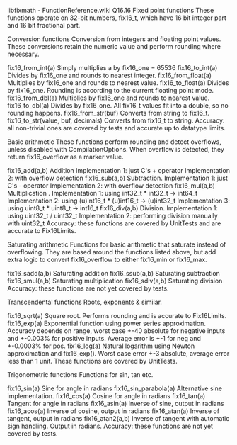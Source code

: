 libfixmath - FunctionReference.wiki
Q16.16 Fixed point functions
These functions operate on 32-bit numbers, fix16_t, which have 16 bit integer part and 16 bit fractional part.

Conversion functions
Conversion from integers and floating point values. These conversions retain the numeric value and perform rounding where necessary.

fix16_from_int(a) Simply multiplies a by fix16_one = 65536
fix16_to_int(a) Divides by fix16_one and rounds to nearest integer.
fix16_from_float(a) Multiplies by fix16_one and rounds to nearest value.
fix16_to_float(a) Divides by fix16_one. Rounding is according to the current floating point mode.
fix16_from_dbl(a) Multiplies by fix16_one and rounds to nearest value.
fix16_to_dbl(a) Divides by fix16_one. All fix16_t values fit into a double, so no rounding happens.
fix16_from_str(buf) Converts from string to fix16_t.
fix16_to_str(value, buf, decimals) Converts from fix16_t to string.
Accuracy: all non-trivial ones are covered by tests and accurate up to datatype limits.

Basic arithmetic
These functions perform rounding and detect overflows, unless disabled with CompilationOptions. When overflow is detected, they return fix16_overflow as a marker value.

fix16_add(a,b) Addition
Implementation 1: just C's + operator
Implementation 2: with overflow detection
fix16_sub(a,b) Subtraction.
Implementation 1: just C's - operator
Implementation 2: with overflow detection
fix16_mul(a,b) Multiplication .
Implementation 1: using int32_t * int32_t -> int64_t
Implementation 2: using (u)int16_t * (u)int16_t -> (u)int32_t
Implementation 3: using uint8_t * uint8_t -> int16_t
fix16_div(a,b) Division.
Implementation 1: using uint32_t / uint32_t
Implementation 2: performing division manually with uint32_t
Accuracy: these functions are covered by UnitTests and are accurate to Fix16Limits.

Saturating arithmetic
Functions for basic arithmetic that saturate instead of overflowing. They are based around the functions listed above, but add extra logic to convert fix16_overflow to either fix16_min or fix16_max.

fix16_sadd(a,b) Saturating addition
fix16_ssub(a,b) Saturating subtraction
fix16_smul(a,b) Saturating multiplication
fix16_sdiv(a,b) Saturating division
Accuracy: these functions are not yet covered by tests.

Transcendental functions
Roots, exponents & similar.

fix16_sqrt(a) Square root. Performs rounding and is accurate to Fix16Limits.
fix16_exp(a) Exponential function using power series approximation. Accuracy depends on range, worst case +-40 absolute for negative inputs and +-0.003% for positive inputs. Average error is +-1 for neg and +-0.0003% for pos.
fix16_log(a) Natural logarithm using Newton approximation and fix16_exp(). Worst case error +-3 absolute, average error less than 1 unit.
These functions are covered by UnitTests.

Trigonometric functions
Functions for sin, tan etc.

fix16_sin(a) Sine for angle in radians
fix16_sin_parabola(a) Alternative sine implementation.
fix16_cos(a) Cosine for angle in radians
fix16_tan(a) Tangent for angle in radians
fix16_asin(a) Inverse of sine, output in radians
fix16_acos(a) Inverse of cosine, output in radians
fix16_atan(a) Inverse of tangent, output in radians
fix16_atan2(a,b) Inverse of tangent with automatic sign handling. Output in radians.
Accuracy: these functions are not yet covered by tests.